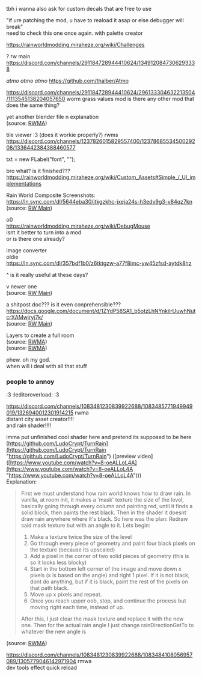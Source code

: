 tbh i wanna also ask for custom decals that are free to use

"if ure patching the mod, u have to reaload it asap or else debugger will break"  
need to check this one once again. with palette creator

https://rainworldmodding.miraheze.org/wiki/Challenges

? rw main
https://discord.com/channels/291184728944410624/1349120847306293338

*atmo atmo atmo*
https://github.com/thalber/Atmo

https://discord.com/channels/291184728944410624/296133304632213504/1113545138204057650
worm grass values mod
is there any other mod that does the same thing?


yet another blender file n explanation  
(source: [RWMA](https://discord.com/channels/1083481230839922688/1238553690047119481/1291452791729950873))

  
tile viewer :3 (does it workie properly?) rwms  
https://discord.com/channels/1237826015829557400/1237868553450029208/1336442384388460577

  
txt = new FLabel("font", "");

bro what? is it finished???  
https://rainworldmodding.miraheze.org/wiki/Custom_Assets#Simple_/_UI_implementations

Rain World Composite Screenshots:  
https://ln.sync.com/dl/5644eba30/jtkgzkhc-jxeja24s-h3edv9g3-v84qz7kn  
(source: [RW Main](https://discord.com/channels/291184728944410624/296133304632213504/518599984258613248))

o0  
https://rainworldmodding.miraheze.org/wiki/DebugMouse  
isnt it better to turn into a mod  
or is there one already?

  
image converter  
oldie  
https://ln.sync.com/dl/357bdf1b0/z6tktgzw-a77f8imc-yw45zfsd-aytdk8hz

^ is it really useful at these days?

v newer one  
(source: [RW Main](https://discord.com/channels/291184728944410624/431534164932689921/772724366017691648))

  
a shitpost doc??? is it even conprehensible???  
https://docs.google.com/document/d/1ZYdP58SA1_b5otzLhNYnkilrUuwhNutcrXAMwjryj7k/  
(source: [RW Main](https://discord.com/channels/291184728944410624/965639206561009664/1309660909739708437))

Layers to create a full room  
(source: [RWMA](https://discord.com/channels/1083481230839922688/1083484064549437470/1306379121911136380))  
(source: [RWMA](https://discord.com/channels/1083481230839922688/1083484064549437470/1294397902231179418))

  
phew. oh my god.  
when will i deal with all that stuff

  
### people to annoy  
:3 :leditoroverload: :3

https://discord.com/channels/1083481230839922688/1083485771949949019/1326940012301914215 rwma  
distant city asset creator!!!!  
and rain shader!!!!

imma put unfinished cool shader here and pretend its supposed to be here  
[https://github.com/LudoCrypt/TurnRain](https://github.com/LudoCrypt/TurnRain "https://github.com/LudoCrypt/TurnRain") ([preview video]([https://www.youtube.com/watch?v=8-oeALLoL4A](https://www.youtube.com/watch?v=8-oeALLoL4A "https://www.youtube.com/watch?v=8-oeALLoL4A")))  
Explanation:   
> First we must understand how rain world knows how to draw rain. In vanilla, at room init, it makes a 'mask' texture the size of the level, basically going through every column and painting red, until it finds a solid block, then paints the rest black. Then in the shader it doesnt draw rain anywhere where it's black. So here was the plan: Redraw said mask texture but with an angle to it. Lets begin:  
>   
> 1. Make a texture twice the size of the level  
> 2. Go through every piece of geometry and paint four black pixels on the texture (because its upscaled)  
> 3. Add a pixel in the corner of two solid pieces of geometry (this is so it looks less blocky)  
> 4. Start in the bottom left corner of the image and move down x pixels (x is based on the angle) and right 1 pixel. If it is not black, dont do anything, but if it is black, paint the rest of the pixels on that path black.  
> 5. Move up x pixels and repeat.  
> 6. Once you reach upper oob, stop, and continue the process but moving right each time, instead of up.  
>   
> After this, I just clear the mask texture and replace it with the new one. Then for the actual rain angle I just change rainDirectionGetTo to whatever the new angle is

(source: [RWMA](https://discord.com/channels/1083481230839922688/1083485771949949019/1232426391522381875))


https://discord.com/channels/1083481230839922688/1083484108056957089/1305779046142971904 rmwa  
dev tools effect quick reload